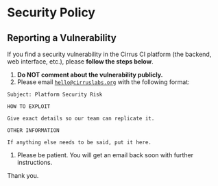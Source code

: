 # Security Policy

## Reporting a Vulnerability

If you find a security vulnerability in the Cirrus CI platform (the backend, web interface, etc.), please **follow the steps below**.

1. **Do NOT comment about the vulnerability publicly.**
1. Please email [`hello@cirruslabs.org`](mailto:hello@cirruslabs.org) with the following format:

  ```none
  Subject: Platform Security Risk
  
  HOW TO EXPLOIT

  Give exact details so our team can replicate it.

  OTHER INFORMATION

  If anything else needs to be said, put it here.
  ```

1. Please be patient. You will get an email back soon with further instructions.

Thank you.
